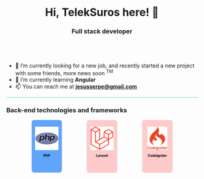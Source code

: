 <h1 align="center">Hi, TelekSuros here! 👋</h1>
<h3 align="center">Full stack developer</h3>
<div style="height: 3em"></div>
<ul>
    <li>🔭 I’m currently looking for a new job, and recently started a new project with some friends, more news soon <sup>TM</sup></li>
    <li>🌱 I’m currently learning <strong>Angular</strong></li>
    <li>📫 You can reach me at <strong><a href="mailto:someone@example.com">jesusserpe@gmail.com</a><strong></li>
</ul>
<hr style="height: 1px; background-color:turquoise">
<h3>Back-end technologies and frameworks</h3>

<svg fill="none" viewBox="0 0 800 400" width="800" height="400" xmlns="http://www.w3.org/2000/svg">
    <foreignObject width="100%" height="100%">
        <div  xmlns="http://www.w3.org/1999/xhtml" style=" display: flex; width: 100%; justify-content: space-evenly; align-content: center ">
            <!--PHP-->
            <div style="width: 9em;">
                <div style="display:flex; flex-direction: column; gap: 1em; align-items: center; justify-content: center; background-color: rgba(96,165,250, 1); border-radius: 10px; box-shadow: 0px 0px 5px -3px black; color: black; padding-top: 2em;">
                    <img style="background: transparent; height: 7em" src="./assets/icons/php.svg">
                    <span class="text-center" style="height: 80px;">PHP</span>
                </div>
            </div>
            <!--Laravel-->
            <div style="width: 9em;">
                <div style="display:flex; flex-direction: column; gap: 1em; align-items: center; justify-content: center; background-color: rgba(254,202,202, 1); border-radius: 10px; box-shadow: 0px 0px 5px -3px black; color: black; padding-top: 2em;">
                    <img style="background: transparent; height: 7em" src="./assets/icons/laravel.svg">
                    <span class="text-center" style="height: 80px;">Laravel</span>
                </div>
            </div>
            <!--CodeIgniter-->
            <div style="width: 9em;">
                <div style="display:flex; flex-direction: column; gap: 1em; align-items: center; justify-content: center; background-color: rgba(254,202,202, 1); border-radius: 10px; box-shadow: 0px 0px 5px -3px black; color: black; padding-top: 2em;">
                    <img style="background: transparent; height: 7em" src="./assets/icons/codeigniter.svg">
                    <span class="text-center" style="height: 80px;">CodeIgniter</span>
                </div>
            </div>
        </div>
    </foreignObject>
</svg>



